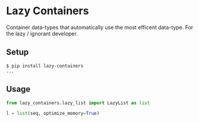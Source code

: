 # Lazy Containers

Container data-types that automatically use the most efficent data-type.
For the lazy / ignorant developer.

## Setup

```shell
$ pip install lazy-containers
...
```

## Usage

```python
from lazy_containers.lazy_list import LazyList as list

l = list(seq, optimize_memory=True)
```
